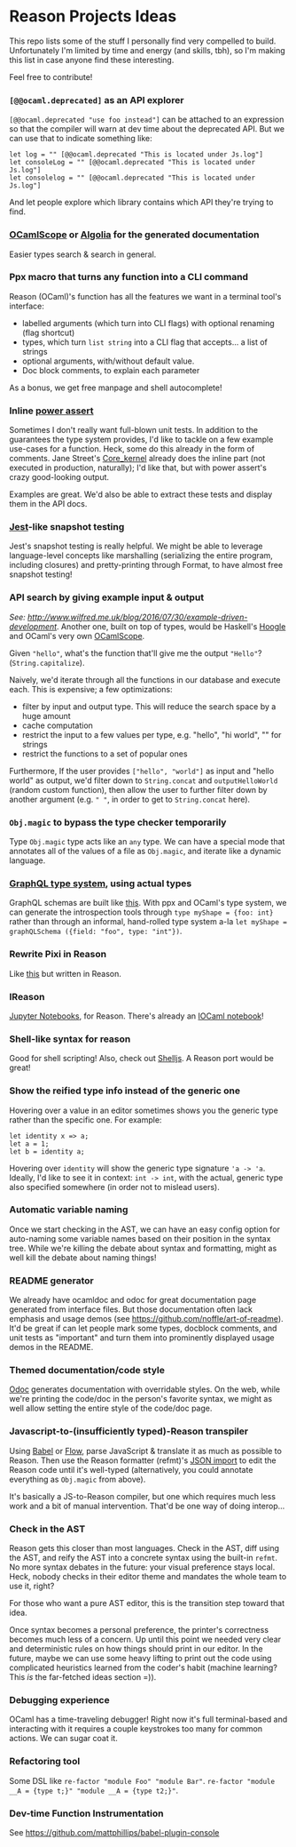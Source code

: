 # Reason Projects Ideas

This repo lists some of the stuff I personally find very compelled to build. Unfortunately I'm limited by time and energy (and skills, tbh), so I'm making this list in case anyone find these interesting.

Feel free to contribute!

### `[@@ocaml.deprecated]` as an API explorer
`[@@ocaml.deprecated "use foo instead"]` can be attached to an expression so that the compiler will warn at dev time about the deprecated API. But we can use that to indicate something like:

```reason
let log = "" [@@ocaml.deprecated "This is located under Js.log"]
let consoleLog = "" [@@ocaml.deprecated "This is located under Js.log"]
let consolelog = "" [@@ocaml.deprecated "This is located under Js.log"]
```

And let people explore which library contains which API they're trying to find.

### [OCamlScope](http://camlspotter.blogspot.com/2013/06/ocamlscope-new-ocaml-api-search-by.html) or [Algolia](https://www.algolia.com) for the generated documentation

Easier types search & search in general.

### Ppx macro that turns any function into a CLI command
Reason (OCaml)'s function has all the features we want in a terminal tool's interface:
- labelled arguments (which turn into CLI flags) with optional renaming (flag shortcut)
- types, which turn `list string` into a CLI flag that accepts... a list of strings
- optional arguments, with/without default value.
- Doc block comments, to explain each parameter

As a bonus, we get free manpage and shell autocomplete!

### Inline [power assert](https://github.com/power-assert-js/power-assert)
Sometimes I don't really want full-blown unit tests. In addition to the guarantees the type system provides, I'd like to tackle on a few example use-cases for a function. Heck, some do this already in the form of comments. Jane Street's [Core_kernel](https://github.com/janestreet/core_kernel/blob/master/src/core_array.ml#L302) already does the inline part (not executed in production, naturally); I'd like that, but with power assert's crazy good-looking output.

Examples are great. We'd also be able to extract these tests and display them in the API docs.

### [Jest](https://facebook.github.io/jest/)-like snapshot testing
Jest's snapshot testing is really helpful. We might be able to leverage language-level concepts like marshalling (serializing the entire program, including closures) and pretty-printing through Format, to have almost free snapshot testing!

### API search by giving example input & output
*See: http://www.wilfred.me.uk/blog/2016/07/30/example-driven-development*. Another one, built on top of types, would be Haskell's [Hoogle](https://www.haskell.org/hoogle/) and OCaml's very own [OCamlScope](https://github.com/camlspotter/ocamloscope).

Given `"hello"`, what's the function that'll give me the output `"Hello"`? (`String.capitalize`).

Naively, we'd iterate through all the functions in our database and execute each. This is expensive; a few optimizations:
- filter by input and output type. This will reduce the search space by a huge amount
- cache computation
- restrict the input to a few values per type, e.g. "hello", "hi world", "" for strings
- restrict the functions to a set of popular ones

Furthermore, If the user provides `["hello", "world"]` as input and "hello world" as output, we'd filter down to `String.concat` and `outputHelloWorld` (random custom function), then allow the user to further filter down by another argument (e.g. `" "`, in order to get to `String.concat` here).

### `Obj.magic` to bypass the type checker temporarily
Type `Obj.magic` type acts like an `any` type. We can have a special mode that annotates all of the values of a file as `Obj.magic`, and iterate like a dynamic language.

### [GraphQL type system](http://graphql.org/docs/typesystem/), using actual types
GraphQL schemas are built like [this](http://graphql.org/blog/#building-the-graphql-schema). With ppx and OCaml's type system, we can generate the introspection tools through `type myShape = {foo: int}` rather than through an informal, hand-rolled type system a-la `let myShape = graphQLSchema ({field: "foo", type: "int"})`.

### Rewrite Pixi in Reason
Like [this](https://github.com/pixijs/pixi.js) but written in Reason.

### IReason

[Jupyter Notebooks](http://jupyter.org), for Reason. There's already an [IOCaml notebook](https://github.com/andrewray/iocaml)!

### Shell-like syntax for reason
Good for shell scripting! Also, check out [Shelljs](https://github.com/shelljs/shelljs). A Reason port would be great!

### Show the reified type info instead of the generic one
Hovering over a value in an editor sometimes shows you the generic type rather than the specific one. For example:

```
let identity x => a;
let a = 1;
let b = identity a;
```

Hovering over `identity` will show the generic type signature `'a -> 'a`. Ideally, I'd like to see it in context: `int -> int`, with the actual, generic type also specified somewhere (in order not to mislead users).

### Automatic variable naming
Once we start checking in the AST, we can have an easy config option for auto-naming some variable names based on their position in the syntax tree. While we're killing the debate about syntax and formatting, might as well kill the debate about naming things!

### README generator
We already have ocamldoc and odoc for great documentation page generated from interface files. But those documentation often lack emphasis and usage demos (see https://github.com/noffle/art-of-readme). It'd be great if can let people mark some types, docblock comments, and unit tests as "important" and turn them into prominently displayed usage demos in the README.

### Themed documentation/code style

[Odoc](https://github.com/ocaml-doc/odoc) generates documentation with overridable styles. On the web, while we're printing the code/doc in the person's favorite syntax, we might as well allow setting the entire style of the code/doc page.

### Javascript-to-(insufficiently typed)-Reason transpiler
Using [Babel](http://babeljs.io) or [Flow](https://flowtype.org), parse JavaScript & translate it as much as possible to Reason. Then use the Reason formatter (refmt)'s [JSON import](https://github.com/facebook/reason/pull/724) to edit the Reason code until it's well-typed (alternatively, you could annotate everything as `Obj.magic` from above).

It's basically a JS-to-Reason compiler, but one which requires much less work and a bit of manual intervention. That'd be one way of doing interop...

### Check in the AST
Reason gets this closer than most languages. Check in the AST, diff using the AST, and reify the AST into a concrete syntax using the built-in `refmt`. No more syntax debates in the future: your visual preference stays local. Heck, nobody checks in their editor theme and mandates the whole team to use it, right?

For those who want a pure AST editor, this is the transition step toward that idea.

Once syntax becomes a personal preference, the printer's correctness becomes much less of a concern. Up until this point we needed very clear and deterministic rules on how things should print in our editor. In the future, maybe we can use some heavy lifting to print out the code using complicated heuristics learned from the coder's habit (machine learning? This *is* the far-fetched ideas section =)).

### Debugging experience
OCaml has a time-traveling debugger! Right now it's full terminal-based and interacting with it requires a couple keystrokes too many for common actions. We can sugar coat it.

### Refactoring tool
Some DSL like `re-factor "module Foo" "module Bar"`. `re-factor "module __A = {type t;}" "module __A = {type t2;}"`.


### Dev-time Function Instrumentation
See https://github.com/mattphillips/babel-plugin-console

